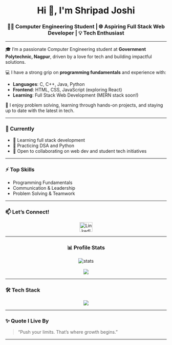 <h1 align="center">Hi 👋, I'm Shripad Joshi</h1>
<h3 align="center">👨‍💻 Computer Engineering Student | 🌐 Aspiring Full Stack Web Developer | 💡 Tech Enthusiast</h3>

---

🎓 I’m a passionate Computer Engineering student at **Government Polytechnic, Nagpur**, driven by a love for tech and building impactful solutions.

💻 I have a strong grip on **programming fundamentals** and experience with:
- **Languages**: C, C++, Java, Python
- **Frontend**: HTML, CSS, JavaScript (exploring React)
- **Learning**: Full Stack Web Development (MERN stack soon!)

🚀 I enjoy problem solving, learning through hands-on projects, and staying up to date with the latest in tech.

---

### 🔭 Currently
- 🌱 Learning full stack development
- 🧠 Practicing DSA and Python
- 🤝 Open to collaborating on web dev and student tech initiatives

---

### ⚡ Top Skills
- Programming Fundamentals  
- Communication & Leadership  
- Problem Solving & Teamwork  

---

### 📫 Let’s Connect!
<p align="center">
  <a href="https://www.linkedin.com/in/shrijoshi24" target="_blank">
     <img alt="LinkedIn" src="https://img.shields.io/badge/LinkedIn-blue?style=for-the-badge&logo=linkedin" height="30" width="40" style="max-width: 100%;"/>
  </a>
</p>

---

<h3 align="center">📊 Profile Stats</h3>
<p align="center">
  <img src="https://github-readme-stats.vercel.app/api?username=Shripad-24&show_icons=true&theme=tokyonight" alt="stats" />
  <br />
  </br>
  <img src="https://github-readme-streak-stats.herokuapp.com/?user=Shripad-24&theme=tokyonight" />
</p>

---

### 🛠️ Tech Stack
<p align="center">
  <img src="https://skillicons.dev/icons?i=python,java,c,cpp,html,css,js,git,github,vscode" />
</p>

---

### ✨ Quote I Live By
> “Push your limits. That’s where growth begins.”

---

